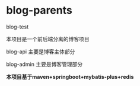 # blog-parents

blog-test

本项目是一个前后端分离的博客项目

blog-api 主要是博客主体部分

blog-admin 主要是博客管理部分

**本项目基于maven+springboot+mybatis-plus+redis**
